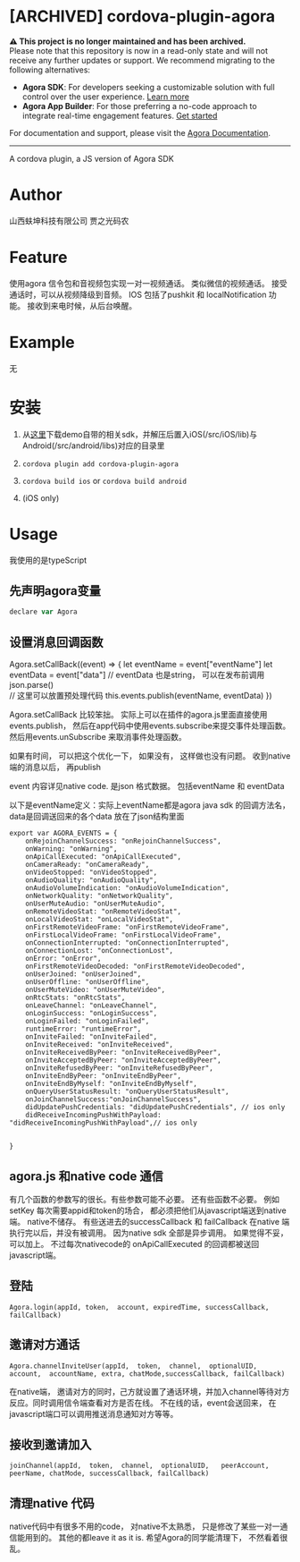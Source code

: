 # [ARCHIVED] cordova-plugin-agora

**⚠️ This project is no longer maintained and has been archived.**  
Please note that this repository is now in a read-only state and will not receive any further updates or support.
We recommend migrating to the following alternatives:

- **Agora SDK**: For developers seeking a customizable solution with full control over the user experience. [Learn more](https://www.agora.io/en/products/video-call/)
- **Agora App Builder**: For those preferring a no-code approach to integrate real-time engagement features. [Get started](https://appbuilder.agora.io/)

For documentation and support, please visit the [Agora Documentation](https://docs.agora.io/en/).

---

A cordova plugin, a JS version of Agora SDK

# Author
山西蚨坤科技有限公司 贾之光码农

# Feature
使用agora 信令包和音视频包实现一对一视频通话。 类似微信的视频通话。 接受通话时，可以从视频降级到音频。
IOS 包括了pushkit 和 localNotification 功能。 接收到来电时候，从后台唤醒。

# Example
无

# 安装
1. 从[这里](https://github.com/AgoraIO-Community/cordova-video-chat/releases/tag/1.0.0)下载demo自带的相关sdk，并解压后置入iOS(/src/iOS/lib)与Android(/src/android/libs)对应的目录里

2. ```cordova plugin add cordova-plugin-agora```

3. ```cordova build ios``` or ```cordova build android```

4. (iOS only) 

# Usage
我使用的是typeScript

## 先声明agora变量
```Javascript
declare var Agora
```

## 设置消息回调函数

Agora.setCallBack((event) => {
	 let eventName = event["eventName"]
     let eventData = event["data"] // eventData 也是string， 可以在发布前调用json.parse() 	
	// 这里可以放置预处理代码
	this.events.publish(eventName, eventData)
})



Agora.setCallBack 比较笨拙。 实际上可以在插件的agora.js里面直接使用events.publish， 然后在app代码中使用events.subscribe来提交事件处理函数。 然后用events.unSubscribe 来取消事件处理函数。 


如果有时间， 可以把这个优化一下， 如果没有， 这样做也没有问题。 收到native端的消息以后， 再publish

event 内容详见native code. 是json 格式数据。 包括eventName 和 eventData

以下是eventName定义：实际上eventName都是agora java sdk 的回调方法名， data是回调送回来的各个data 放在了json结构里面
```
export var AGORA_EVENTS = {
    onRejoinChannelSuccess: "onRejoinChannelSuccess",
    onWarning: "onWarning",
    onApiCallExecuted: "onApiCallExecuted",
    onCameraReady: "onCameraReady",
    onVideoStopped: "onVideoStopped",
    onAudioQuality: "onAudioQuality",
    onAudioVolumeIndication: "onAudioVolumeIndication",
    onNetworkQuality: "onNetworkQuality",
    onUserMuteAudio: "onUserMuteAudio",
    onRemoteVideoStat: "onRemoteVideoStat",
    onLocalVideoStat: "onLocalVideoStat",
    onFirstRemoteVideoFrame: "onFirstRemoteVideoFrame",
    onFirstLocalVideoFrame: "onFirstLocalVideoFrame",
    onConnectionInterrupted: "onConnectionInterrupted",
    onConnectionLost: "onConnectionLost",
    onError: "onError",
    onFirstRemoteVideoDecoded: "onFirstRemoteVideoDecoded",
    onUserJoined: "onUserJoined",
    onUserOffline: "onUserOffline",
    onUserMuteVideo: "onUserMuteVideo",
    onRtcStats: "onRtcStats",
    onLeaveChannel: "onLeaveChannel",
    onLoginSuccess: "onLoginSuccess",
    onLoginFailed: "onLoginFailed",
    runtimeError: "runtimeError",
    onInviteFailed: "onInviteFailed",
    onInviteReceived: "onInviteReceived",
    onInviteReceivedByPeer: "onInviteReceivedByPeer",
    onInviteAcceptedByPeer: "onInviteAcceptedByPeer",
    onInviteRefusedByPeer: "onInviteRefusedByPeer",
    onInviteEndByPeer: "onInviteEndByPeer",
    onInviteEndByMyself: "onInviteEndByMyself",
    onQueryUserStatusResult: "onQueryUserStatusResult",
    onJoinChannelSuccess:"onJoinChannelSuccess",
    didUpdatePushCredentials: "didUpdatePushCredentials", // ios only
    didReceiveIncomingPushWithPayload: "didReceiveIncomingPushWithPayload",// ios only


}

```


## agora.js 和native code 通信
有几个函数的参数写的很长。有些参数可能不必要。
还有些函数不必要。 例如 setKey
 每次需要appid和token的场合， 都必须把他们从javascript端送到native端。 native不储存。 
有些送进去的successCallback 和 failCallback 在native 端执行完以后，并没有被调用。 因为native sdk 全部是异步调用。 如果觉得不妥，可以加上。 不过每次nativecode的 onApiCallExecuted 的回调都被送回javascript端。

## 登陆
```
Agora.login(appId, token,  account, expiredTime, successCallback, failCallback)
```

## 邀请对方通话
```
Agora.channelInviteUser(appId,  token,  channel,  optionalUID,   account,  accountName, extra, chatMode,successCallback, failCallback)
```
在native端， 邀请对方的同时，己方就设置了通话环境，并加入channel等待对方反应。同时调用信令端查看对方是否在线。 不在线的话，event会送回来， 在javascript端口可以调用推送消息通知对方等等。

## 接收到邀请加入
```
joinChannel(appId,  token,  channel,  optionalUID,   peerAccount,  peerName, chatMode, successCallback, failCallback)

```

## 清理native 代码

native代码中有很多不用的code， 对native不太熟悉， 只是修改了某些一对一通信能用到的。 其他的都leave it as it is. 希望Agora的同学能清理下， 不然看着很乱。

